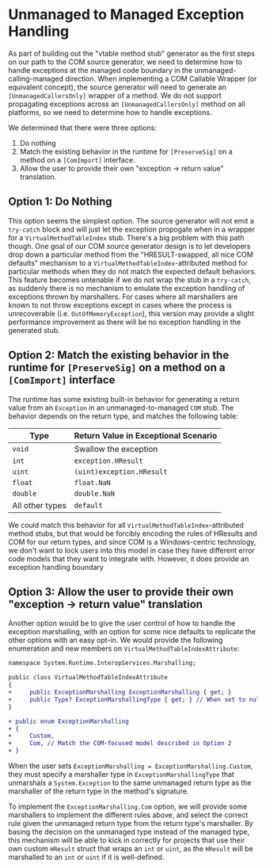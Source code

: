 # Unmanaged to Managed Exception Handling

As part of building out the "vtable method stub" generator as the first steps on our path to the COM source generator, we need to determine how to handle exceptions at the managed code boundary in the unmanaged-calling-managed direction. When implementing a COM Callable Wrapper (or equivalent concept), the source generator will need to generate an `[UnmanagedCallersOnly]` wrapper of a method. We do not support propagating exceptions across an `[UnmanagedCallersOnly]` method on all platforms, so we need to determine how to handle exceptions.

We determined that there were three options:

1. Do nothing
2. Match the existing behavior in the runtime for `[PreserveSig]` on a method on a `[ComImport]` interface.
3. Allow the user to provide their own "exception -> return value" translation.

## Option 1: Do Nothing

This option seems the simplest option. The source generator will not emit a `try-catch` block and will just let the exception propogate when in a wrapper for a `VirtualMethodTableIndex` stub. There's a big problem with this path though. One goal of our COM source generator design is to let developers drop down a particular method from the "HRESULT-swapped, all nice COM defaults" mechanism to a `VirtualMethodTableIndex`-attributed method for particular methods when they do not match the expected default behaviors. This feature becomes untenable if we do not wrap the stub in a `try-catch`, as suddenly there is no mechanism to emulate the exception handling of exceptions thrown by marshallers. For cases where all marshallers are known to not throw exceptions except in cases where the process is unrecoverable (i.e. `OutOfMemoryException`), this version may provide a slight performance improvement as there will be no exception handling in the generated stub.

## Option 2: Match the existing behavior in the runtime for `[PreserveSig]` on a method on a `[ComImport]` interface

The runtime has some existing built-in behavior for generating a return value from an `Exception` in an unmanaged-to-managed `COM` stub. The behavior depends on the return type, and matches the following table:

| Type            | Return Value in Exceptional Scenario |
|-----------------|--------------------------------------|
| `void`          | Swallow the exception                |
| `int`           | `exception.HResult`                  |
| `uint`          | `(uint)exception.HResult`            |
| `float`         | `float.NaN`                          |
| `double`        | `double.NaN`                         |
| All other types | `default`                            |

We could match this behavior for all `VirtualMethodTableIndex`-attributed method stubs, but that would be forcibly encoding the rules of HResults and COM for our return types, and since COM is a Windows-centric technology, we don't want to lock users into this model in case they have different error code models that they want to integrate with. However, it does provide an exception handling boundary

## Option 3: Allow the user to provide their own "exception -> return value" translation

Another option would be to give the user control of how to handle the exception marshalling, with an option for some nice defaults to replicate the other options with an easy opt-in. We would provide the following enumeration and new members on `VirtualMethodTableIndexAttribute`:

```diff
namespace System.Runtime.InteropServices.Marshalling;

public class VirtualMethodTableIndexAttribute
{
+     public ExceptionMarshalling ExceptionMarshalling { get; }
+     public Type? ExceptionMarshallingType { get; } // When set to null or not set, equivalent to option 1
}

+ public enum ExceptionMarshalling
+ {
+     Custom,
+     Com, // Match the COM-focused model described in Option 2
+ }
```

When the user sets `ExceptionMarshalling = ExceptionMarshalling.Custom`, they must specify a marshaller type in `ExceptionMarshallingType` that unmarshals a `System.Exception` to the same unmanaged return type as the marshaller of the return type in the method's signature.

To implement the `ExceptionMarshalling.Com` option, we will provide some marshallers to implement the different rules above, and select the correct rule given the unmanaged return type from the return type's marshaller. By basing the decision on the unmanaged type instead of the managed type, this mechanism will be able to kick in correctly for projects that use their own custom `HResult` struct that wraps an `int` or `uint`, as the `HResult` will be marshalled to an `int` or `uint` if it is well-defined.
